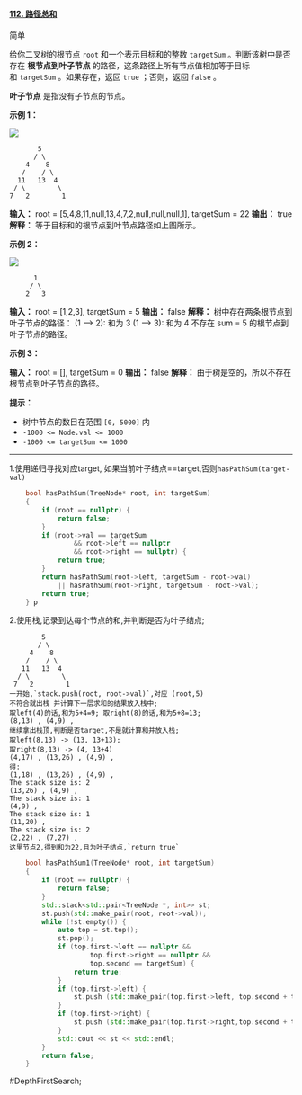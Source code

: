 #### [112. 路径总和](https://leetcode.cn/problems/path-sum/)

简单

给你二叉树的根节点 `root` 和一个表示目标和的整数 `targetSum` 。判断该树中是否存在 **根节点到叶子节点** 的路径，这条路径上所有节点值相加等于目标和 `targetSum` 。如果存在，返回 `true` ；否则，返回 `false` 。

**叶子节点** 是指没有子节点的节点。

**示例 1：**

![](https://assets.leetcode.com/uploads/2021/01/18/pathsum1.jpg)
```
       5
      / \
    4    8
   /    / \
  11   13  4
 / \        \
7   2        1
```
**输入：** root = [5,4,8,11,null,13,4,7,2,null,null,null,1], targetSum = 22
**输出：** true
**解释：** 等于目标和的根节点到叶节点路径如上图所示。

**示例 2：**

![](https://assets.leetcode.com/uploads/2021/01/18/pathsum2.jpg)
```
      1
     / \
    2   3
```

**输入：** root = [1,2,3], targetSum = 5
**输出：** false
**解释：** 树中存在两条根节点到叶子节点的路径：
(1 --> 2): 和为 3
(1 --> 3): 和为 4
不存在 sum = 5 的根节点到叶子节点的路径。

**示例 3：**

**输入：** root = [], targetSum = 0
**输出：** false
**解释：** 由于树是空的，所以不存在根节点到叶子节点的路径。

**提示：**

- 树中节点的数目在范围 `[0, 5000]` 内
- `-1000 <= Node.val <= 1000`
- `-1000 <= targetSum <= 1000`
---- ----
1.使用递归寻找对应target,
如果当前叶子结点\==target,否则`hasPathSum(target-val)`
```cpp
    bool hasPathSum(TreeNode* root, int targetSum)
    {
        if (root == nullptr) {
            return false;
        }
        if (root->val == targetSum
                && root->left == nullptr
                && root->right == nullptr) {
            return true;
        }
        return hasPathSum(root->left, targetSum - root->val)
            || hasPathSum(root->right, targetSum - root->val);
        return true;
    } p
```
2.使用栈,记录到达每个节点的和,并判断是否为叶子结点;
```
        5
       / \
     4    8
    /    / \
   11   13  4
  / \        \
 7   2        1
一开始,`stack.push(root, root->val)`,对应 (root,5)
不符合就出栈 并计算下一层求和的结果放入栈中;
取left(4)的话,和为5+4=9; 取right(8)的话,和为5+8=13;
(8,13) , (4,9) ,
继续拿出栈顶,判断是否target,不是就计算和并放入栈;
取left(8,13) -> (13, 13+13);
取right(8,13) -> (4, 13+4)
(4,17) , (13,26) , (4,9) ,
得:
(1,18) , (13,26) , (4,9) ,
The stack size is: 2
(13,26) , (4,9) ,
The stack size is: 1
(4,9) ,
The stack size is: 1
(11,20) ,
The stack size is: 2
(2,22) , (7,27) ,
这里节点2,得到和为22,且为叶子结点,`return true`
```

```cpp
    bool hasPathSum1(TreeNode* root, int targetSum)
    {
        if (root == nullptr) {
            return false;
        }
        std::stack<std::pair<TreeNode *, int>> st;
        st.push(std::make_pair(root, root->val));
        while (!st.empty()) {
            auto top = st.top();
            st.pop();
            if (top.first->left == nullptr &&
                    top.first->right == nullptr &&
                    top.second == targetSum) {
                return true;
            }
            if (top.first->left) {
                st.push (std::make_pair(top.first->left, top.second + top.first->left->val));
            }
            if (top.first->right) {
                st.push (std::make_pair(top.first->right,top.second + top.first->right->val));
            }
            std::cout << st << std::endl;
        }
        return false;
    }
```
#DepthFirstSearch;
